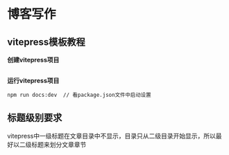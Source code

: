 # 博客写作

## vitepress模板教程

**创建vitepress项目**

```shell
```



**运行vitepress项目**

```shell
npm run docs:dev  // 看package.json文件中启动设置
```



## 标题级别要求

vitepress中一级标题在文章目录中不显示，目录只从二级目录开始显示，所以最好以二级标题来划分文章章节

